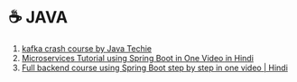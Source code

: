 # ☕️ JAVA 


1. [kafka crash course by Java Techie](https://www.youtube.com/watch?v=c7LPlWvxZcQ)
2. [Microservices Tutorial using Spring Boot in One Video  in Hindi](https://www.youtube.com/watch?v=ubHa5I3yP70)
3. [Full backend course using Spring Boot step by step in one video | Hindi](https://youtu.be/Uh-N_6Lccr4?si=SplpbeMg1HYCGdDF)